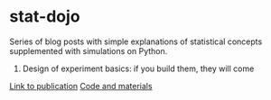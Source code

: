 # stat-dojo

Series of blog posts with simple explanations of statistical concepts supplemented with simulations on Python.

1. Design of experiment basics: if you build them, they will come

[Link to publication](https://towardsdatascience.com/design-of-experiment-basics-if-you-build-them-they-will-come-cc6a227a0543)
[Code and materials](https://github.com/tokedo/stat-dojo/tree/master/design_of_experiment_basics)

